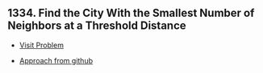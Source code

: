 ## 1334. Find the City With the Smallest Number of Neighbors at a Threshold Distance

-   [Visit Problem](https://leetcode.com/problems/find-the-city-with-the-smallest-number-of-neighbors-at-a-threshold-distance/description/)

-   [Approach from github](https://github.com/AlaminPu1007/GeekForGeeks-Problem-Solution/blob/main/City%20With%20the%20Smallest%20Number%20of%20Neighbors%20at%20a%20Threshold%20Distance/Readme.md)
